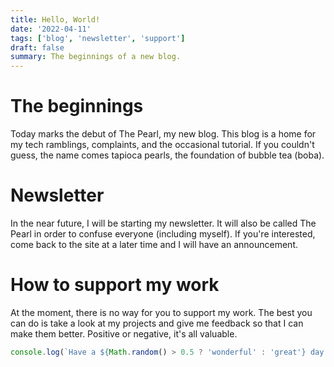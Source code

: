 ```yaml
---
title: Hello, World!
date: '2022-04-11'
tags: ['blog', 'newsletter', 'support']
draft: false
summary: The beginnings of a new blog.
---
```


# The beginnings

Today marks the debut of The Pearl, my new blog. This blog is a home for my tech ramblings, complaints, and the occasional tutorial. If you couldn't guess, the name comes tapioca pearls, the foundation of bubble tea (boba).

# Newsletter

In the near future, I will be starting my newsletter. It will also be called The Pearl in order to confuse everyone (including myself).
If you're interested, come back to the site at a later time and I will have an announcement.

# How to support my work

At the moment, there is no way for you to support my work. The best you can do is take a look at my projects and give me feedback so that I can make them better.
Positive or negative, it's all valuable.

```javascript
console.log(`Have a ${Math.random() > 0.5 ? 'wonderful' : 'great'} day!`)
```
